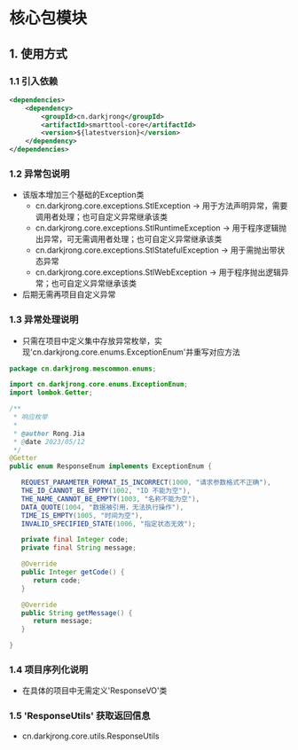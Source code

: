 # 核心包模块

## 1. 使用方式
### 1.1 引入依赖
```xml
<dependencies>
    <dependency>
        <groupId>cn.darkjrong</groupId>
        <artifactId>smarttool-core</artifactId>
        <version>${latestversion}</version>
    </dependency>
</dependencies>
```

### 1.2 异常包说明
 - 该版本增加三个基础的Exception类
   - cn.darkjrong.core.exceptions.StlException -> 用于方法声明异常，需要调用者处理；也可自定义异常继承该类
   - cn.darkjrong.core.exceptions.StlRuntimeException -> 用于程序逻辑抛出异常，可无需调用者处理；也可自定义异常继承该类
   - cn.darkjrong.core.exceptions.StlStatefulException -> 用于需抛出带状态异常
   - cn.darkjrong.core.exceptions.StlWebException -> 用于程序抛出逻辑异常；也可自定义异常继承该类
- 后期无需再项目自定义异常


### 1.3 异常处理说明
 - 只需在项目中定义集中存放异常枚举，实现'cn.darkjrong.core.enums.ExceptionEnum'并重写对应方法

```java
package cn.darkjrong.mescommon.enums;

import cn.darkjrong.core.enums.ExceptionEnum;
import lombok.Getter;

/**
 * 响应枚举
 *
 * @author Rong.Jia
 * @date 2023/05/12
 */
@Getter
public enum ResponseEnum implements ExceptionEnum {

   REQUEST_PARAMETER_FORMAT_IS_INCORRECT(1000, "请求参数格式不正确"),
   THE_ID_CANNOT_BE_EMPTY(1002, "ID 不能为空"),
   THE_NAME_CANNOT_BE_EMPTY(1003, "名称不能为空"),
   DATA_QUOTE(1004, "数据被引用，无法执行操作"),
   TIME_IS_EMPTY(1005, "时间为空"),
   INVALID_SPECIFIED_STATE(1006, "指定状态无效");

   private final Integer code;
   private final String message;

   @Override
   public Integer getCode() {
      return code;
   }

   @Override
   public String getMessage() {
      return message;
   }

}
```

### 1.4 项目序列化说明
- 在具体的项目中无需定义'ResponseVO'类

### 1.5 'ResponseUtils' 获取返回信息
- cn.darkjrong.core.utils.ResponseUtils










































